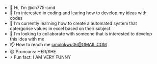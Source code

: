- 👋 Hi, I’m @ch775-cmd
- 👀 I’m interested in coding and learing how to develop my ideas with codes 
- 🌱 I’m currently learning how to create a automated system that catergorise values in excel based on their subject 
- 💞️ I’m looking to collaborate with someone that is interested to develop this idea with me 
- 📫 How to reach me cmolokwu06@GMAIL.COM
- 😄 Pronouns: HER/SHE 
- ⚡ Fun fact: I AM VERY FUNNY 

<!---
ch775-cmd/ch775-cmd is a ✨ special ✨ repository because its `README.md` (this file) appears on your GitHub profile.
You can click the Preview link to take a look at your changes.
--->
